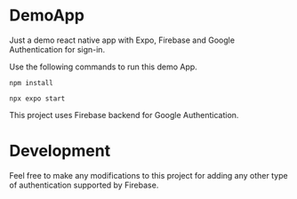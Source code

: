 # DemoApp
Just a demo react native app with Expo, Firebase and Google Authentication for sign-in.

Use the following commands to run this demo App.

`npm install`

`npx expo start`

This project uses Firebase backend for Google Authentication.

# Development
Feel free to make any modifications to this project for adding any other type of authentication supported by Firebase.
